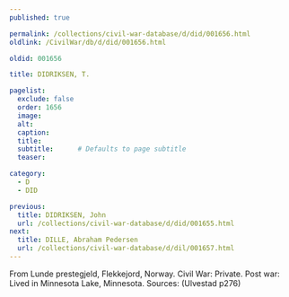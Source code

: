 ```yaml
---
published: true

permalink: /collections/civil-war-database/d/did/001656.html
oldlink: /CivilWar/db/d/did/001656.html

oldid: 001656

title: DIDRIKSEN, T.

pagelist:
  exclude: false
  order: 1656
  image: 
  alt:
  caption:
  title:
  subtitle:      # Defaults to page subtitle
  teaser:

category: 
  - D 
  - DID

previous:
  title: DIDRIKSEN, John
  url: /collections/civil-war-database/d/did/001655.html  
next:
  title: DILLE, Abraham Pedersen
  url: /collections/civil-war-database/d/dil/001657.html   
---
```

From Lunde prestegjeld, Flekkejord, Norway. Civil War: Private. Post war: Lived in Minnesota Lake, Minnesota. Sources: (Ulvestad p276)
